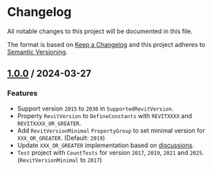 # Changelog
All notable changes to this project will be documented in this file.

The format is based on [Keep a Changelog](http://keepachangelog.com/en/1.0.0/)
and this project adheres to [Semantic Versioning](http://semver.org/spec/v2.0.0.html).

## [1.0.0] / 2024-03-27
### Features
- Support version `2015` to `2030` in `SupportedRevitVersion`.
- Property `RevitVersion` to `DefineConstants` with `REVITXXXX` and `REVITXXXX_OR_GREATER`.
- Add `RevitVersionMinimal` `PropertyGroup` to set minimal version for `XXX_OR_GREATER`. (Default: `2019`)
- Update `XXX_OR_GREATER` implementation based on [discussions](https://github.com/Nice3point/RevitTemplates/discussions/43).
- `Test` project with `CountTests` for version `2017`, `2019`, `2021` and `2025`. (`RevitVersionMinimal` to `2017`) 

[vNext]: ../../compare/1.0.0...HEAD
[1.0.0]: ../../compare/1.0.0